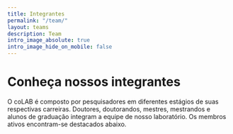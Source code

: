 ```yaml
---
title: Integrantes
permalink: "/team/"
layout: teams
description: Team
intro_image_absolute: true
intro_image_hide_on_mobile: false
---
```


# Conheça nossos integrantes

O coLAB é composto por pesquisadores em diferentes estágios de suas respectivas carreiras. Doutores, doutorandos, mestres, mestrandos e alunos de graduação integram a equipe de nosso laboratório. Os membros ativos encontram-se destacados abaixo.

